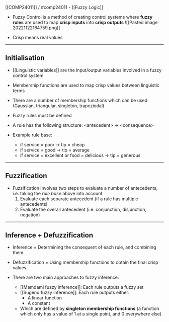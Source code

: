 [[COMP24011]] / #comp24011 - [[Fuzzy Logic]]

- Fuzzy Control is a method of creating control systems where **fuzzy rules** are used to map **crisp inputs** into **crisp outputs**
![[Pasted image 20221122164759.png]]

- Crisp means real values

***
## Initialisation

- [[Linguistic variables]] are the input/output variables involved in a fuzzy control system
- Membership functions are used to map crisp values between linguistic terms
- There are a number of membership functions which can be used (Gaussian, triangular, singleton, trapeziodal)

- Fuzzy rules must be defined
- A rule has the following structure: \<antecedent\> $\rightarrow$ \<consequence\>
- Example rule base:
	- if service = poor $\rightarrow$ tip = cheap
	- if service = good $\rightarrow$ tip = average
	- if service = excellent or food = delicious $\rightarrow$ tip = generous

***
## Fuzzification

- Fuzzification involves two steps to evaluate a number of antecedents, i.e. taking the *rule base* above into account
	1. Evaluate each separate antecedent (if a rule has multiple antecedents)
	2. Evaluate the overall antecedent (i.e. conjunction, disjunction, negation)

***
## Inference + Defuzzification

- Inference = Determining the consequent of each rule, and combining them
- Defuzzification =  Using membership functions to obtain the final crisp values

- There are two main approaches to fuzzy inference:
	- [[Mamdami fuzzy inference]]: Each rule outputs a fuzzy set
	- [[Sugeno fuzzy inference]]: Each rule outputs either:
		- A linear function
		- A constant
	- Which are defined by **singleton membership functions** (a function which only has a value of 1 at a single point, and 0 everywhere else)